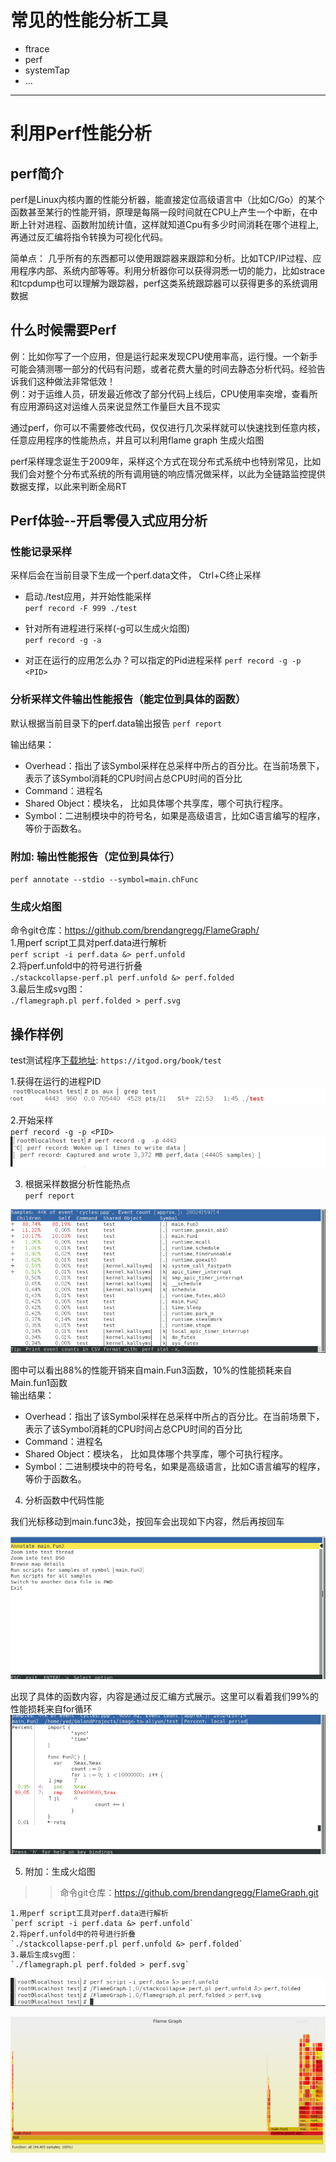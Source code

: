 # 常见的性能分析工具
- ftrace
- perf
- systemTap
- ...

---

# 利用Perf性能分析

## perf简介
perf是Linux内核内置的性能分析器，能直接定位高级语言中（比如C/Go）的某个函数甚至某行的性能开销，原理是每隔一段时间就在CPU上产生一个中断，在中断上针对进程、函数附加统计值，这样就知道Cpu有多少时间消耗在哪个进程上,再通过反汇编将指令转换为可视化代码。  

简单点： 几乎所有的东西都可以使用跟踪器来跟踪和分析。比如TCP/IP过程、应用程序内部、系统内部等等。利用分析器你可以获得洞悉一切的能力，比如strace和tcpdump也可以理解为跟踪器，perf这类系统跟踪器可以获得更多的系统调用数据



## 什么时候需要Perf  
例：比如你写了一个应用，但是运行起来发现CPU使用率高，运行慢。一个新手可能会猜测哪一部分的代码有问题，或者花费大量的时间去静态分析代码。经验告诉我们这种做法非常低效！  
例：对于运维人员，研发最近修改了部分代码上线后，CPU使用率突增，查看所有应用源码这对运维人员来说显然工作量巨大且不现实

通过perf，你可以不需要修改代码，仅仅进行几次采样就可以快速找到任意内核，任意应用程序的性能热点，并且可以利用flame graph 生成火焰图   

perf采样理念诞生于2009年，采样这个方式在现分布式系统中也特别常见，比如我们会对整个分布式系统的所有调用链的响应情况做采样，以此为全链路监控提供数据支撑，以此来判断全局RT



## Perf体验--开启零侵入式应用分析

### 性能记录采样

采样后会在当前目录下生成一个perf.data文件， Ctrl+C终止采样

- 启动./test应用，并开始性能采样  
`perf record -F 999 ./test`  

- 针对所有进程进行采样(-g可以生成火焰图)   
  `perf record -g -a`
  
- 对正在运行的应用怎么办？可以指定的Pid进程采样
  `perf record -g -p <PID>`

### 分析采样文件输出性能报告（能定位到具体的函数）
默认根据当前目录下的perf.data输出报告
`perf report `  

输出结果：
- Overhead：指出了该Symbol采样在总采样中所占的百分比。在当前场景下，表示了该Symbol消耗的CPU时间占总CPU时间的百分比
- Command：进程名
- Shared Object：模块名， 比如具体哪个共享库，哪个可执行程序。
- Symbol：二进制模块中的符号名，如果是高级语言，比如C语言编写的程序，等价于函数名。

### 附加: 输出性能报告（定位到具体行）
`perf annotate --stdio --symbol=main.chFunc`

### 生成火焰图

命令git仓库：https://github.com/brendangregg/FlameGraph/  
1.用perf script工具对perf.data进行解析  
`perf script -i perf.data &> perf.unfold`  
2.将perf.unfold中的符号进行折叠  
`./stackcollapse-perf.pl perf.unfold &> perf.folded`  
3.最后生成svg图：  
`./flamegraph.pl perf.folded > perf.svg`  


## 操作样例

test测试程序[下载地址](https://itgod.org/book/test "下载"):  `https://itgod.org/book/test`  

1.获得在运行的进程PID  
![img_1.png](img_2.png)

2.开始采样  
`perf record -g -p <PID>`  
![img_4.png](img_5.png)

3. 根据采样数据分析性能热点  
`perf report`  

![img_6.png](img_6.png)  

图中可以看出88%的性能开销来自main.Fun3函数，10%的性能损耗来自Main.fun1函数  
输出结果：
- Overhead：指出了该Symbol采样在总采样中所占的百分比。在当前场景下，表示了该Symbol消耗的CPU时间占总CPU时间的百分比
- Command：进程名
- Shared Object：模块名， 比如具体哪个共享库，哪个可执行程序。
- Symbol：二进制模块中的符号名，如果是高级语言，比如C语言编写的程序，等价于函数名。

4. 分析函数中代码性能  

我们光标移动到main.func3处，按回车会出现如下内容，然后再按回车

![img_7.png](img_7.png)    


出现了具体的函数内容，内容是通过反汇编方式展示。这里可以看着我们99%的性能损耗来自for循环  
![img_8.png](img_8.png)    

5. 附加：生成火焰图   

>> 命令git仓库：https://github.com/brendangregg/FlameGraph.git  

```
1.用perf script工具对perf.data进行解析  
`perf script -i perf.data &> perf.unfold`  
2.将perf.unfold中的符号进行折叠  
`./stackcollapse-perf.pl perf.unfold &> perf.folded`  
3.最后生成svg图：  
`./flamegraph.pl perf.folded > perf.svg`  
```

![img_9.png](img_9.png)  

![img_10.png](img_10.png)  